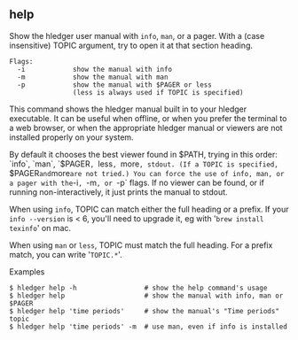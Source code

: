 ## help

Show the hledger user manual with `info`, `man`, or a pager.
With a (case insensitive) TOPIC argument, try to open it at that section heading.

```flags
Flags:
  -i            show the manual with info
  -m            show the manual with man
  -p            show the manual with $PAGER or less
                (less is always used if TOPIC is specified)
```

This command shows the hledger manual built in to your hledger executable.
It can be useful when offline, or when you prefer the terminal to a web browser,
or when the appropriate hledger manual or viewers are not installed properly on your system.

By default it chooses the best viewer found in $PATH, trying in this order:
`info`, `man`, `$PAGER`, `less`, `more`, stdout.
(If a TOPIC is specified, `$PAGER` and `more` are not tried.)
You can force the use of info, man, or a pager with the `-i`, `-m`, or `-p` flags.
If no viewer can be found, or if running non-interactively, it just prints the manual to stdout.

When using `info`, TOPIC can match either the full heading or a prefix.
If your `info --version` is < 6, you'll need to upgrade it, eg with '`brew install texinfo`' on mac.

When using `man` or `less`, TOPIC must match the full heading.
For a prefix match, you can write '`TOPIC.*`'.

Examples
```cli
$ hledger help -h                 # show the help command's usage
$ hledger help                    # show the manual with info, man or $PAGER
$ hledger help 'time periods'     # show the manual's "Time periods" topic
$ hledger help 'time periods' -m  # use man, even if info is installed
```
